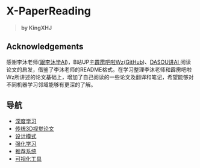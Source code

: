 # X-PaperReading

> **by KingXHJ**

## Acknowledgements
感谢李沐老师([跟李沐学AI](https://space.bilibili.com/1567748478?spm_id_from=333.337.0.0))，B站UP主[霹雳吧啦Wz](https://space.bilibili.com/18161609)([GitHub](https://github.com/WZMIAOMIAO/deep-learning-for-image-processing))、[DASOU讲AI
](https://space.bilibili.com/414678948)阅读论文的启发，借鉴了李沐老师的README格式。在学习整理李沐老师和霹雳吧啦Wz所讲述的论文基础上，增加了自己阅读的一些论文及翻译和笔记，希望能够对不同机器学习邻域能够有更深的了解。


## 导航
- [深度学习](./DeepLearning/README.md)
- [传统3D视觉论文](./Traditional%203D%20Vision/README.md)
- [设计模式](./Design%20patterns/README.md)
- [强化学习](./Reinforcement/README.md)
- [推荐系统](./Recommendation%20System/README.md)
- [可视化工具](./Tools/README.md)